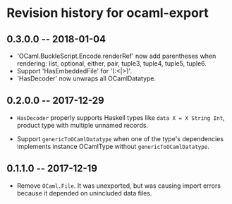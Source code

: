 # Revision history for ocaml-export

## 0.3.0.0 -- 2018-01-04

* 'OCaml.BuckleScript.Encode.renderRef' now add parentheses when rendering: list, optional, either, pair, tuple3, tuple4, tuple5, tuple6.
* Support 'HasEmbeddedFile' for '(:<|>)'.
* 'HasDecoder' now unwraps all OCamlDatatype.

## 0.2.0.0 -- 2017-12-29

* `HasDecoder` properly supports Haskell types like `data X = X String Int`, product type with multiple unnamed records.

* Support `genericToOCamlDatatype` when one of the type's dependencies implements instance OCamlType without `genericToOCamlDatatype`.

## 0.1.1.0 -- 2017-12-19

* Remove `OCaml.File`. It was unexported, but was causing import errors because it depended on unincluded data files.
